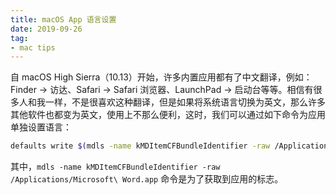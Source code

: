 ```yaml
---
title: macOS App 语言设置
date: 2019-09-26
tag:
- mac tips
---
```


自 macOS High Sierra（10.13）开始，许多内置应用都有了中文翻译，例如：Finder -> 访达、Safari -> Safari 浏览器、LaunchPad -> 启动台等等。相信有很多人和我一样，不是很喜欢这种翻译，但是如果将系统语言切换为英文，那么许多其他软件也都变为英文，使用上不那么便利，这时，我们可以通过如下命令为应用单独设置语言：

```bash
defaults write $(mdls -name kMDItemCFBundleIdentifier -raw /Applications/Microsoft\ Word.app) AppleLanguages '("zh-Hans")'
```

其中，`mdls -name kMDItemCFBundleIdentifier -raw /Applications/Microsoft\ Word.app` 命令是为了获取到应用的标志。
